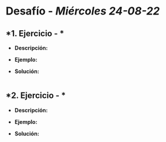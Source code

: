 # Desafío - *Miércoles 24-08-22*

## *1. Ejercicio - *

- **Descripción:** 

- **Ejemplo:**


- **Solución:**
```javascript

```

## *2. Ejercicio - *

- **Descripción:** 

- **Ejemplo:**


- **Solución:**
```javascript

```
